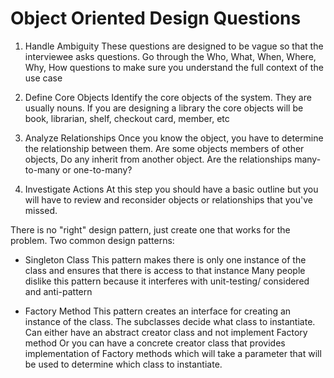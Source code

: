 # Object Oriented Design Questions

1. Handle Ambiguity
   These questions are designed to be vague so that the interviewee asks questions.
   Go through the Who, What, When, Where, Why, How questions to make sure you understand the
   full context of the use case

2. Define Core Objects
   Identify the core objects of the system. They are usually nouns.
   If you are designing a library the core objects will be book, librarian, shelf, checkout card, member, etc

3. Analyze Relationships
   Once you know the object, you have to determine the relationship between them.
   Are some objects members of other objects, Do any inherit from another object.
   Are the relationships many-to-many or one-to-many?

4. Investigate Actions
   At this step you should have a basic outline but you will have to review and
   reconsider objects or relationships that you've missed.

There is no "right" design pattern, just create one that works for the problem.
Two common design patterns:

- Singleton Class
  This pattern makes there is only one instance of the class and ensures
  that there is access to that instance
  Many people dislike this pattern because it interferes with unit-testing/ considered and anti-pattern

- Factory Method
  This pattern creates an interface for creating an instance of the class.
  The subclasses decide what class to instantiate.
  Can either have an abstract creator class and not implement Factory method
  Or you can have a concrete creator class that provides implementation of Factory methods which will take
  a parameter that will be used to determine which class to instantiate.
